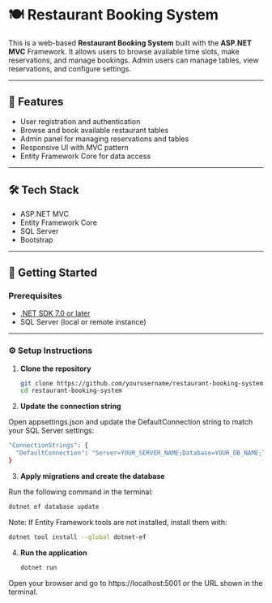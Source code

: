 # 🍽️ Restaurant Booking System

This is a web-based **Restaurant Booking System** built with the **ASP.NET MVC** Framework. It allows users to browse available time slots, make reservations, and manage bookings. Admin users can manage tables, view reservations, and configure settings.

---

## 📌 Features

- User registration and authentication
- Browse and book available restaurant tables
- Admin panel for managing reservations and tables
- Responsive UI with MVC pattern
- Entity Framework Core for data access

---

## 🛠️ Tech Stack

- ASP.NET MVC
- Entity Framework Core
- SQL Server
- Bootstrap

---

## 🚀 Getting Started

### Prerequisites

- [.NET SDK 7.0 or later](https://dotnet.microsoft.com/)
- SQL Server (local or remote instance)

---

### ⚙️ Setup Instructions

1. **Clone the repository**

   ```bash
   git clone https://github.com/yourusername/restaurant-booking-system.git
   cd restaurant-booking-system
   ```

2. **Update the connection string**

Open appsettings.json and update the DefaultConnection string to match your SQL Server settings:

   ```bash
   "ConnectionStrings": {
     "DefaultConnection": "Server=YOUR_SERVER_NAME;Database=YOUR_DB_NAME;Trusted_Connection=True;MultipleActiveResultSets=true"
   }
   ```

3. **Apply migrations and create the database**

Run the following command in the terminal:

   ```bash
   dotnet ef database update
   ```  
Note: If Entity Framework tools are not installed, install them with:

   ```bash
   dotnet tool install --global dotnet-ef
   ```

4. **Run the application**

    ```bash
    dotnet run
    ```
    
Open your browser and go to https://localhost:5001 or the URL shown in the terminal.
